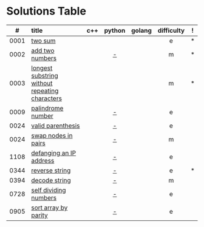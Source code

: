# Solutions Table 

|   #  | title          | c++  | python | golang | difficulty | ! |
|:----:|:--------------| :---:| :---: | :---: | :---: | :---: |
| 0001 | [two sum](https://leetcode.com/problems/two-sum/)        |  |  |  | e | * 
| 0002 | [add two numbers](https://leetcode.com/problems/add-two-numbers/) |  | [-](./Python/AddTwoNumbers.py) |  | m | *  
| 0003 | [longest substring without repeating characters](https://leetcode.com/problems/longest-substring-without-repeating-characters/) |  |  |  | m | * 
| 0009 | [palindrome number](https://leetcode.com/problems/palindrome-number/) |  | [-](./Python/PalindromeNumber.py) | | e
| 0024 | [valid parenthesis](https://leetcode.com/problems/valid-parentheses/) |  | [-](./Python/ValidParenthesis.py) | | e 
| 0024 | [swap nodes in pairs](https://leetcode.com/problems/swap-nodes-in-pairs) |  | [-](./Python/SwapNodesInPairs.py) | | m   
| 1108 | [defanging an IP address](https://leetcode.com/problems/defanging-an-ip-address/) |  | [-](./Python/DefangIPAddress.py) | | e
| 0344 | [reverse string](https://leetcode.com/problems/reverse-string/) |  | [-](./Python/ReverseString.py) | | e | * 
| 0394 | [decode string](https://leetcode.com/problems/decode-string/) |  | [-](./Python/DecodeString.py) | | m
| 0728 | [self dividing numbers](https://leetcode.com/problems/self-dividing-numbers/) |  | [-](./Python/SelfDividingNumbers.py) | | e
| 0905 | [sort array by parity](https://leetcode.com/problems/sort-array-by-parity/) |  | [-](./Python/SortArrayByParity.py) | | e

